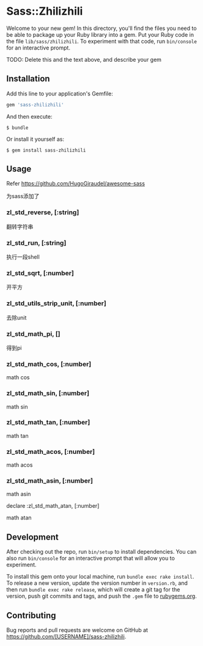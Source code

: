 # Sass::Zhilizhili

Welcome to your new gem! In this directory, you'll find the files you need to be able to package up your Ruby library into a gem. Put your Ruby code in the file `lib/sass/zhilizhili`. To experiment with that code, run `bin/console` for an interactive prompt.

TODO: Delete this and the text above, and describe your gem

## Installation

Add this line to your application's Gemfile:

```ruby
gem 'sass-zhilizhili'
```

And then execute:

    $ bundle

Or install it yourself as:

    $ gem install sass-zhilizhili

## Usage

Refer https://github.com/HugoGiraudel/awesome-sass

为sass添加了

  ### zl_std_reverse, [:string]

  翻转字符串

  ### zl_std_run, [:string]

  执行一段shell

  ### zl_std_sqrt, [:number]

  开平方

  ### zl_std_utils_strip_unit, [:number]

  去除unit

  ### zl_std_math_pi, []

  得到pi

  ### zl_std_math_cos, [:number]

  math cos

  ### zl_std_math_sin, [:number]

  math sin

  ### zl_std_math_tan, [:number]

  math tan

  ### zl_std_math_acos, [:number]

  math acos

  ### zl_std_math_asin, [:number]

  math asin

  declare :zl_std_math_atan, [:number]

  math atan

## Development

After checking out the repo, run `bin/setup` to install dependencies. You can also run `bin/console` for an interactive prompt that will allow you to experiment.

To install this gem onto your local machine, run `bundle exec rake install`. To release a new version, update the version number in `version.rb`, and then run `bundle exec rake release`, which will create a git tag for the version, push git commits and tags, and push the `.gem` file to [rubygems.org](https://rubygems.org).

## Contributing

Bug reports and pull requests are welcome on GitHub at https://github.com/[USERNAME]/sass-zhilizhili.

